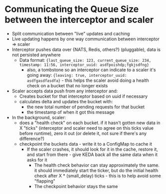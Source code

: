 # Communicating the Queue Size between the interceptor and scaler

- Split communication between "live" updates and caching
- Live updating happens by one way communication between interceptor => scaler
- Interceptor pushes data over {NATS, Redis, others?} (pluggable), data is not persisted anywhere
  - Data format: `{last_queue_size: 123, current_queue_size: 234, timestamp: 11:56, interceptor_uuid: asdfpoishdp;fgkjsdfng}`
    - also, a tombstone so an interceptor can indicate to a scaler it's going away: `{leaving: true, interceptor_uuid: asdfgasdfasdfa}` - this helps the scaler avoid doing a health check on a bucket that no longer exists
- Scaler accepts data push from any interceptor and:
  - Creates bucket for that interceptor based on uuid if necessary
  - calculates delta and updates the bucket with:
    - the new total number of pending requests for that bucket
    - the timestamp of when it got this message
- In the background, scaler:
  - does a "health check" on each bucket. if it hasn't gotten new data in X "ticks" (interceptor and scaler need to agree on this ticks value before runtime), zero it out (or delete it, not sure if there's any difference?)
  - checkpoint the buckets data - write it to a ConfigMap to cache it
    - If the scaler crashes, it should look for it in the cache, restore it, and start from there - give KEDA back all the same data when it asks for it
      - The health check behavior can stay approximately the same. it should immediately start the ticker, but do the initial health check after X * (small_delay) ticks - this is to help avoid some "flapping"
      - The checkpoint behavior stays the same
